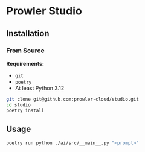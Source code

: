 
# Prowler Studio

## Installation

### From Source

**Requirements:**
- `git`
- `poetry`
- At least Python 3.12

```bash
git clone git@github.com:prowler-cloud/studio.git
cd studio
poetry install
```

## Usage

```bash
poetry run python ./ai/src/__main__.py "<prompt>"
```
